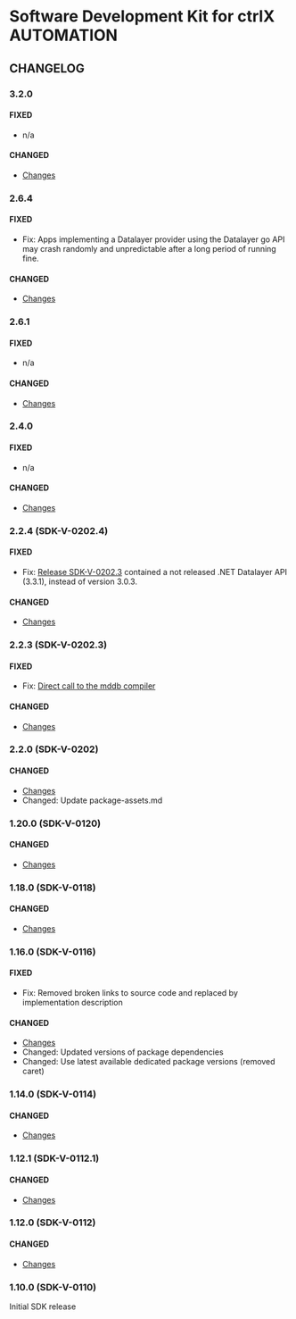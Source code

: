 # Software Development Kit for ctrlX AUTOMATION

## CHANGELOG

### 3.2.0

#### FIXED

+ n/a

#### CHANGED

+ [Changes](https://github.com/boschrexroth/ctrlx-automation-sdk/compare/2.6.4...3.2.0)

### 2.6.4

#### FIXED

+ Fix: Apps implementing a Datalayer provider using the Datalayer go API may crash randomly and unpredictable after a long period of running fine.

#### CHANGED

+ [Changes](https://github.com/boschrexroth/ctrlx-automation-sdk/compare/2.6.1...2.6.4)

### 2.6.1

#### FIXED

+ n/a

#### CHANGED

+ [Changes](https://github.com/boschrexroth/ctrlx-automation-sdk/compare/2.4.0...2.6.1)

### 2.4.0

#### FIXED

+ n/a

#### CHANGED

+ [Changes](https://github.com/boschrexroth/ctrlx-automation-sdk/compare/2.2.4...2.4.0)

### 2.2.4 (SDK-V-0202.4)

#### FIXED

+ Fix: [Release SDK-V-0202.3](https://github.com/boschrexroth/ctrlx-automation-sdk/releases/tag/2.2.3) contained a not released .NET Datalayer API (3.3.1), instead of version 3.0.3.

#### CHANGED

+ [Changes](https://github.com/boschrexroth/ctrlx-automation-sdk/compare/2.2.0...2.2.3)

### 2.2.3 (SDK-V-0202.3)

#### FIXED

+ Fix: [Direct call to the mddb compiler](https://github.com/boschrexroth/ctrlx-automation-sdk/pull/27)

#### CHANGED

+ [Changes](https://github.com/boschrexroth/ctrlx-automation-sdk/compare/2.2.0...2.2.3)

### 2.2.0 (SDK-V-0202)

#### CHANGED

+ [Changes](https://github.com/boschrexroth/ctrlx-automation-sdk/compare/1.20.0...2.2.0)
+ Changed: Update package-assets.md

### 1.20.0 (SDK-V-0120)

#### CHANGED

+ [Changes](https://github.com/boschrexroth/ctrlx-automation-sdk/compare/1.18.0...1.20.0)

### 1.18.0 (SDK-V-0118)

#### CHANGED

+ [Changes](https://github.com/boschrexroth/ctrlx-automation-sdk/compare/1.16.0...1.18.0)

### 1.16.0 (SDK-V-0116)

#### FIXED

+ Fix: Removed broken links to source code and replaced by implementation description

#### CHANGED

+ [Changes](https://github.com/boschrexroth/ctrlx-automation-sdk/compare/1.14.0...1.16.0)
+ Changed: Updated versions of package dependencies
+ Changed: Use latest available dedicated package versions (removed caret)

### 1.14.0 (SDK-V-0114)

#### CHANGED

+ [Changes](https://github.com/boschrexroth/ctrlx-automation-sdk/compare/1.12.1...1.14.0)

### 1.12.1 (SDK-V-0112.1)

#### CHANGED

+ [Changes](https://github.com/boschrexroth/ctrlx-automation-sdk/compare/1.12.0...1.12.1)

### 1.12.0 (SDK-V-0112)

#### CHANGED

+ [Changes](https://github.com/boschrexroth/ctrlx-automation-sdk/compare/1.10.0...1.12.0)

### 1.10.0 (SDK-V-0110)

Initial SDK release
